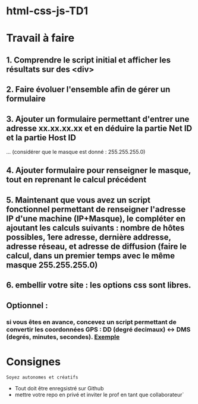 # html-css-js-TD1

# Travail à faire
## 1. Comprendre le script initial et afficher les résultats sur des \<div\>
## 2. Faire évoluer l'ensemble afin de gérer un formulaire
## 3. Ajouter un formulaire permettant d'entrer une adresse xx.xx.xx.xx et en déduire la partie Net ID et la partie Host ID 
... (considérer que le masque est donné : 255.255.255.0)
## 4. Ajouter formulaire pour renseigner le masque, tout en reprenant le calcul précédent
## 5. Maintenant que vous avez un script fonctionnel permettant de renseigner l'adresse IP d'une machine (IP+Masque), le compléter en ajoutant les calculs suivants : nombre de hôtes possibles, 1ere adresse, dernière addresse, adresse réseau, et adresse de diffusion (faire le calcul, dans un premier temps avec le même masque 255.255.255.0)
## 6. embellir votre site : les options css sont libres.

## Optionnel : 
### si vous êtes en avance, concevez un script permettant de convertir les coordonnées GPS : DD (degré decimaux) <-> DMS (degrés, minutes, secondes). [Exemple](https://gps-coordinates.org/coordinate-converter.php)

# Consignes

`Soyez autonomes et créatifs` 

- Tout doit être enregsistré sur Github
- mettre votre repo en privé et inviter le prof en tant que collaborateur`

